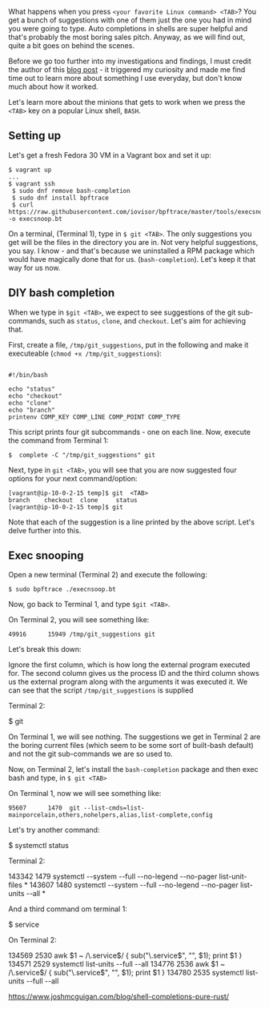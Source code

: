 What happens when you press `<your favorite Linux command> <TAB>`? You get a bunch of suggestions with one of them
just the one you had in mind you were going to type. Auto completions in shells are super helpful and that's
probably the most boring sales pitch. Anyway, as we will find out, quite a bit goes on behind the scenes. 

Before we go too further into my investigations and findings, I  must credit the author of this [blog post](https://www.joshmcguigan.com/blog/shell-completions-pure-rust/) - it triggered
my curiosity and made me find time out to learn more about something I use everyday, but don't know much about how
it worked.

Let's learn more about the minions that gets to work when we press the `<TAB>` key on a popular Linux shell, `BASH`.

## Setting up

Let's get a fresh Fedora 30 VM in a Vagrant box and set it up:

```
$ vagrant up
...
$ vagrant ssh
 $ sudo dnf remove bash-completion
 $ sudo dnf install bpftrace
 $ curl https://raw.githubusercontent.com/iovisor/bpftrace/master/tools/execsnoop.bt -o execsnoop.bt
```

On a terminal, (Terminal 1), type in `$ git <TAB>`. The only suggestions you get will be the files in the
directory you are in. Not very helpful suggestions, you say. I know - and that's because we uninstalled a 
RPM package which would have magically done that for us. (`bash-completion`). Let's keep it that way for 
us now.

## DIY bash completion

When we type in `$git <TAB>`, we expect to see suggestions of the git sub-commands, such as `status`, `clone`,
and `checkout`. Let's aim for achieving that.

First, create a file, `/tmp/git_suggestions`, put in the following and make it executeable (`chmod +x /tmp/git_suggestions`):

```

#!/bin/bash

echo "status"
echo "checkout"
echo "clone"
echo "branch"
printenv COMP_KEY COMP_LINE COMP_POINT COMP_TYPE

```

This script prints four git subcommands - one on each line. Now, execute the command from Terminal 1:

```
$  complete -C "/tmp/git_suggestions" git
```

Next, type in `git <TAB>`, you will see that you are now suggested four options for your next command/option:

```
[vagrant@ip-10-0-2-15 temp]$ git  <TAB>
branch    checkout  clone     status    
[vagrant@ip-10-0-2-15 temp]$ git 

```

Note that each of the suggestion is a line printed by the above script. Let's delve further into this.

## Exec snooping 

Open a new terminal (Terminal 2) and execute the following:


```
$ sudo bpftrace ./execnsoop.bt
```

Now, go back to Terminal 1, and type `$git <TAB>`. 

On Terminal 2, you will see something like:

```
49916      15949 /tmp/git_suggestions git
```

Let's break this down:

Ignore the first column, which is how long the external program executed for. The second column gives us
the process ID and the third column shows us the external program along with the arguments it was executed it.
We can see that the script `/tmp/git_suggestions` is supplied


Terminal 2:

$ git <TAB>

On Terminal 1, we will see nothing. The suggestions we get in Terminal 2 are the boring current files (which seem
to be some sort of built-bash default) and not the git sub-commands we are so used to.


Now, on Terminal 2, let's install the `bash-completion` package and then exec bash and type, in `$ git <TAB>`


On Terminal 1, now we will see something like:

```
95607      1470  git --list-cmds=list-mainporcelain,others,nohelpers,alias,list-complete,config
```

Let's try another command:

$ systemctl status <TAB>

Terminal 2:

143342     1479  systemctl --system --full --no-legend --no-pager list-unit-files *
143607     1480  systemctl --system --full --no-legend --no-pager list-units --all *



And a third command om terminal 1:

$ service <TAB>

On Terminal 2:


134569     2530  awk $1 ~ /\.service$/ { sub("\\.service$", "", $1); print $1 }
134571     2529  systemctl list-units --full --all
134776     2536  awk $1 ~ /\.service$/ { sub("\\.service$", "", $1); print $1 }
134780     2535  systemctl list-units --full --all





https://www.joshmcguigan.com/blog/shell-completions-pure-rust/
